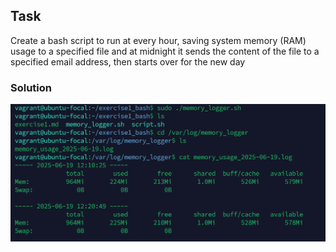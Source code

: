 ## Task
Create a bash script to run at every hour, saving system memory (RAM) usage to a specified file and at midnight it sends the content of the file to a specified email address, then starts over for the new day

### Solution 
![alt text](image-1.png)
